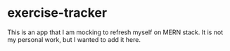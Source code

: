 # exercise-tracker
This is an app that I am mocking to refresh myself on MERN stack. It is not my personal work, but I wanted to add it here. 
